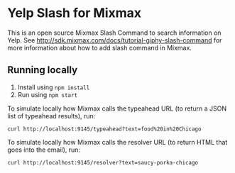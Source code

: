 # Yelp Slash for Mixmax

This is an open source Mixmax Slash Command to search information on Yelp. See <http://sdk.mixmax.com/docs/tutorial-giphy-slash-command> for more information about how to add slash command in Mixmax.

## Running locally

1. Install using `npm install`
2. Run using `npm start`

To simulate locally how Mixmax calls the typeahead URL (to return a JSON list of typeahead results), run:

```
curl http://localhost:9145/typeahead?text=food%20in%20Chicago
```

To simulate locally how Mixmax calls the resolver URL (to return HTML that goes into the email), run:

```
curl http://localhost:9145/resolver?text=saucy-porka-chicago
```
